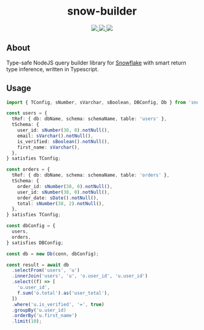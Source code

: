 <h1 align="center">snow-builder</h1>

<p align="center">
    <a href="https://github.com/j-dumbell/snow-builder/actions/workflows/test.yml">
      <img src="https://github.com/j-dumbell/snow-builder/actions/workflows/test.yml/badge.svg?branch=main" />
    </a>
    <a href="https://github.com/j-dumbell/snow-builder/blob/main/LICENSE">
      <img src="https://img.shields.io/badge/License-MIT-yellow.svg" />
    </a>
    <a href="https://www.npmjs.com/package/snow-builder">
      <img src="https://badge.fury.io/js/snow-builder.svg" />
    </a>
</p>

## About
Type-safe NodeJS query builder library for [Snowflake](https://www.snowflake.com/en/) with smart return type inference, written in Typescript.


## Usage
```typescript
import { TConfig, sNumber, sVarchar, sBoolean, DBConfig, Db } from 'snow-builder/dist/index';

const users = {
  tRef: { db: dbName, schema: schemaName, table: 'users' },
  tSchema: {
    user_id: sNumber(38, 0).notNull(),
    email: sVarchar().notNull(),
    is_verified: sBoolean().notNull(),
    first_name: sVarchar(),
  },
} satisfies TConfig;

const orders = {
  tRef: { db: dbName, schema: schemaName, table: 'orders' },
  tSchema: {
    order_id: sNumber(38, 0).notNull(),
    user_id: sNumber(38, 0).notNull(),
    order_date: sDate().notNull(),
    total: sNumber(38, 2).notNull(),
  },
} satisfies TConfig;

const dbConfig = {
  users,
  orders,
} satisfies DBConfig;

const db = new Db(conn, dbConfig);

const result = await db
  .selectFrom('users', 'u')
  .innerJoin('users', 'u', 'o.user_id', 'u.user_id')
  .select((f) => [
    'u.user_id',
    f.sum('o.total').as('user_total'),
  ])
  .where('u.is_verified', '=', true)
  .groupBy('u.user_id)
  .orderBy('u.first_name')
  .limit(10);
```
